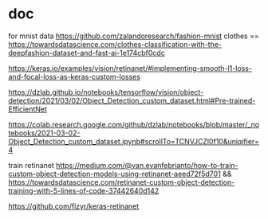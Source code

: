 # doc
for mnist data https://github.com/zalandoresearch/fashion-mnist
clothes == https://towardsdatascience.com/clothes-classification-with-the-deepfashion-dataset-and-fast-ai-1e174cbf0cdc

https://keras.io/examples/vision/retinanet/#implementing-smooth-l1-loss-and-focal-loss-as-keras-custom-losses

https://dzlab.github.io/notebooks/tensorflow/vision/object-detection/2021/03/02/Object_Detection_custom_dataset.html#Pre-trained-EfficientNet

https://colab.research.google.com/github/dzlab/notebooks/blob/master/_notebooks/2021-03-02-Object_Detection_custom_dataset.ipynb#scrollTo=TCNVJCZl0f10&uniqifier=4


train retinanet https://medium.com/@van.evanfebrianto/how-to-train-custom-object-detection-models-using-retinanet-aeed72f5d701  && https://towardsdatascience.com/retinanet-custom-object-detection-training-with-5-lines-of-code-37442640d142

https://github.com/fizyr/keras-retinanet

